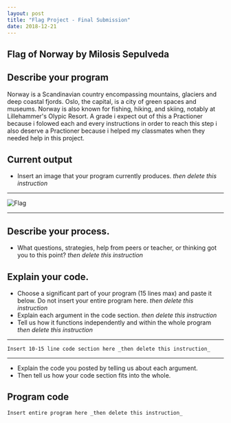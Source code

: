 ```yaml
---
layout: post
title: "Flag Project - Final Submission"
date: 2018-12-21
---
```


## Flag of Norway by Milosis Sepulveda

## Describe your program

Norway is a Scandinavian country encompassing mountains, glaciers and deep coastal fjords. Oslo, the capital, is a city of green spaces and museums. Norway is also known for fishing, hiking, and skiing, notably at Lillehammer's Olypic Resort.
A grade i expect out of this a Practioner because i folowed each and every instructions in order to reach this step i also deserve a Practioner because i helped my classmates when they needed help in this project.

## Current output

-   Insert an image that your program currently produces. _then delete this instruction_

* * *
![Flag](/images/final-flag.png)
* * *

## Describe your process.

-   What questions, strategies, help from peers or teacher, or thinking got you to this point? _then delete this instruction_

<!--- Delete this comment and add your writing -->


## Explain your code.

-   Choose a significant part of your program (15 lines max) and paste it below. Do not insert your entire program here. _then delete this instruction_
-   Explain each argument in the code section. _then delete this instruction_
-   Tell us how it functions independently and within the whole program _then delete this instruction_

* * *

```
Insert 10-15 line code section here _then delete this instruction_
```

* * *

-   Explain the code you posted by telling us about each argument.
-   Then tell us how your code section fits into the whole.
 
<!--- Delete this comment and add your writing -->


## Program code

```
Insert entire program here _then delete this instruction_
```
